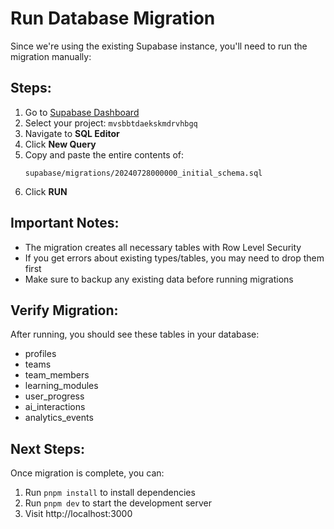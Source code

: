 # Run Database Migration

Since we're using the existing Supabase instance, you'll need to run the migration manually:

## Steps:

1. Go to [Supabase Dashboard](https://app.supabase.com)
2. Select your project: `mvsbbtdaekskmdrvhbgq`
3. Navigate to **SQL Editor**
4. Click **New Query**
5. Copy and paste the entire contents of:
   ```
   supabase/migrations/20240728000000_initial_schema.sql
   ```
6. Click **RUN**

## Important Notes:

- The migration creates all necessary tables with Row Level Security
- If you get errors about existing types/tables, you may need to drop them first
- Make sure to backup any existing data before running migrations

## Verify Migration:

After running, you should see these tables in your database:
- profiles
- teams
- team_members
- learning_modules
- user_progress
- ai_interactions
- analytics_events

## Next Steps:

Once migration is complete, you can:
1. Run `pnpm install` to install dependencies
2. Run `pnpm dev` to start the development server
3. Visit http://localhost:3000